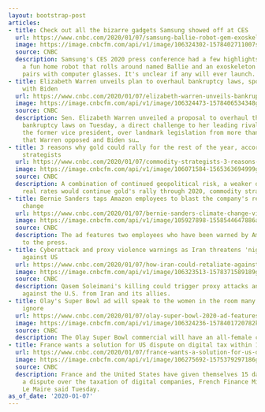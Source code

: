 ```yaml
---
layout: bootstrap-post
articles:
- title: Check out all the bizarre gadgets Samsung showed off at CES
  url: https://www.cnbc.com/2020/01/07/samsung-ballie-robot-gem-exoskeleton-ar-glasses-announced.html
  image: https://image.cnbcfm.com/api/v1/image/106324302-1578402711007samsung-ces-ballie.jpg?v=1578402815
  source: CNBC
  description: Samsung's CES 2020 press conference had a few highlights including
    a fun home robot that rolls around named Ballie and an exoskeleton wearable that
    pairs with computer glasses. It's unclear if any will ever launch.
- title: Elizabeth Warren unveils plan to overhaul bankruptcy laws, spotlighting disagreements
    with Biden
  url: https://www.cnbc.com/2020/01/07/elizabeth-warren-unveils-bankruptcy-agenda-targeting-joe-biden.html
  image: https://image.cnbcfm.com/api/v1/image/106324473-1578406534348gettyimages-1189643063.jpeg?v=1578406582
  source: CNBC
  description: Sen. Elizabeth Warren unveiled a proposal to overhaul the nation's
    bankruptcy laws on Tuesday, a direct challenge to her leading rival Joe Biden,
    the former vice president, over landmark legislation from more than a decade ago
    that Warren opposed and Biden su…
- title: 3 reasons why gold could rally for the rest of the year, according to commodity
    strategists
  url: https://www.cnbc.com/2020/01/07/commodity-strategists-3-reasons-gold-could-rally-for-the-rest-of-the-year.html
  image: https://image.cnbcfm.com/api/v1/image/106071584-1565363694999gettyimages-951079756.jpeg?v=1577755971
  source: CNBC
  description: A combination of continued geopolitical risk, a weaker dollar and negative
    real rates would continue gold's rally through 2020, commodity strategists anticipate.
- title: Bernie Sanders taps Amazon employees to blast the company's record on climate
    change
  url: https://www.cnbc.com/2020/01/07/bernie-sanders-climate-change-video-features-amazon-employees.html
  image: https://image.cnbcfm.com/api/v1/image/105927898-1558544647886amznshareholder2.jpg?v=1558544819
  source: CNBC
  description: The ad features two employees who have been warned by Amazon for speaking
    to the press.
- title: Cyberattack and proxy violence warnings as Iran threatens 'nightmare' revenge
    against US
  url: https://www.cnbc.com/2020/01/07/how-iran-could-retaliate-against-the-us-after-solemani-killing.html
  image: https://image.cnbcfm.com/api/v1/image/106323513-1578371589189gettyimages-1192239575.jpeg?v=1578371690
  source: CNBC
  description: Qasem Soleimani's killing could trigger proxy attacks and cyber sabotage
    against the U.S. from Iran and its allies.
- title: Olay's Super Bowl ad will speak to the women in the room many commercials
    ignore
  url: https://www.cnbc.com/2020/01/07/olay-super-bowl-2020-ad-features-all-women-cast.html
  image: https://image.cnbcfm.com/api/v1/image/106324236-1578401720782killerskin.png?v=1578401799
  source: CNBC
  description: The Olay Super Bowl commercial will have an all-female cast.
- title: France wants a solution for US dispute on digital tax within 15 days
  url: https://www.cnbc.com/2020/01/07/france-wants-a-solution-for-us-dispute-on-digital-tax-within-15-days.html
  image: https://image.cnbcfm.com/api/v1/image/106275692-1575379297186gettyimages-688152614.jpeg?v=1575379319
  source: CNBC
  description: France and the United States have given themselves 15 days to settle
    a dispute over the taxation of digital companies, French Finance Minister Bruno
    Le Maire said Tuesday.
as_of_date: '2020-01-07'
---
```


